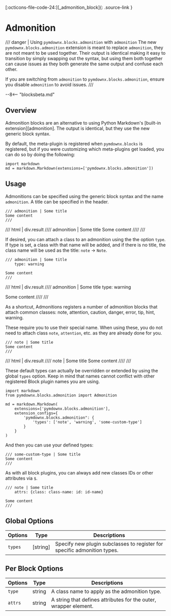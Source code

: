 [:octicons-file-code-24:][_admonition_block]{: .source-link }

# Admonition

/// danger | Using `pymdownx.blocks.admonition` with `admonition`
The new `pymdownx.blocks.admonition` extension is meant to replace `admonition`, they are not meant to be used together.
Their output is identical making it easy to transition by simply swapping out the syntax, but using them both together
can cause issues as they both generate the same output and confuse each other.

If you are switching from `admonition` to `pymdownx.blocks.admonition`, ensure you disable `admonition` to avoid issues.
///

--8<-- "blocksbeta.md"

## Overview

Admonition blocks are an alternative to using Python Markdown's [built-in extension][admonition]. The output is
identical, but they use the new generic block syntax.

By default, the meta-plugin is registered when `pymdownx.blocks` is registered, but if you were customizing which
meta-plugins get loaded, you can do so by doing the following:

```py3
import markdown
md = markdown.Markdown(extensions=['pymdownx.blocks.admonition'])
```

## Usage

Admonitions can be specified using the generic block syntax and the name `admonition`. A title can be specified in
the header.

```text title="Admonition"
/// admonition | Some title
Some content
///
```

/// html | div.result
//// admonition | Some title
Some content
////
///

If desired, you can attach a class to an admonition using the the option `type`. If type is set, a class with that name
will be added, and if there is no title, the class name will be used as the title: `note` -> `Note`.

```text title="Admonition"
/// admonition | Some title
    type: warning

Some content
///
```

/// html | div.result
//// admonition | Some title
    type: warning

Some content
////
///


As a shortcut, Admonitions registers a number of admonition blocks that attach common classes: note, attention, caution,
danger, error, tip, hint, warning.

These require you to use their special name. When using these, you do not need to attach class `note`, `attention`, etc.
as they are already done for you.

```text title="Note"
/// note | Some title
Some content
///
```

/// html | div.result
//// note | Some title
Some content
////
///

These default types can actually be overridden or extended by using the global `types` option. Keep in mind that names
cannot conflict with other registered Block plugin names you are using.

```py3
import markdown
from pymdownx.blocks.admonition import Admonition

md = markdown.Markdown(
    extensions=['pymdownx.blocks.admonition'],
    extension_configs={
        'pymdownx.blocks.admonition": {
            'types': ['note', 'warning', 'some-custom-type']
        }
    }
)
```

And then you can use your defined types:

```
/// some-custom-type | Some title
Some content
///
```

As with all block plugins, you can always add new classes IDs or other attributes via `$`.

```
/// note | Some title
    attrs: {class: class-name: id: id-name}

Some content
///
```

## Global Options

Options | Type       | Descriptions
------- | ---------- | ------------
`types` | \[string\] | Specify new plugin subclasses to register for specific admonition types.

## Per Block Options

Options      | Type       | Descriptions
------------ | ---------- | ------------
`type`       | string     | A class name to apply as the admonition type.
`attrs`      | string     | A string that defines attributes for the outer, wrapper element.
